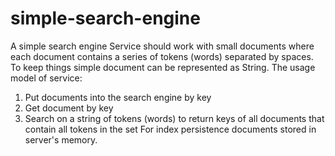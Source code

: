 # simple-search-engine
A simple search engine
Service should work with small documents where each document contains a series of tokens (words) separated by spaces. 
To keep things simple document can be represented as String.
The usage model of service:
1. Put documents into the search engine by key
2. Get document by key
3. Search on a string of tokens (words) to return keys of all documents that contain all tokens in the set
For index persistence documents stored in server's memory.
